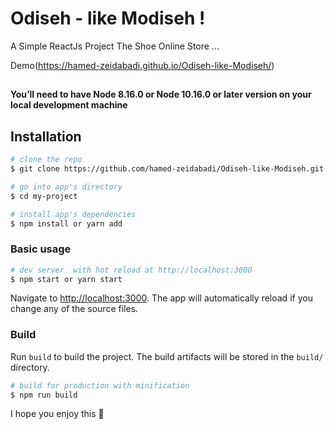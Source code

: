 # Odiseh - like Modiseh !

A Simple ReactJs Project The Shoe Online Store ...

 Demo(https://hamed-zeidabadi.github.io/Odiseh-like-Modiseh/) 


## 

**You’ll need to have Node 8.16.0 or Node 10.16.0 or later version on your local development machine** 

## Installation

``` bash
# clone the repo
$ git clone https://github.com/hamed-zeidabadi/Odiseh-like-Modiseh.git my-project

# go into app's directory
$ cd my-project

# install app's dependencies
$ npm install or yarn add
```

### Basic usage

``` bash
# dev server  with hot reload at http://localhost:3000
$ npm start or yarn start
```

Navigate to [http://localhost:3000](http://localhost:3000). The app will automatically reload if you change any of the source files.

### Build

Run `build` to build the project. The build artifacts will be stored in the `build/` directory.

```bash
# build for production with minification
$ npm run build
```


I hope you enjoy this 🖤

